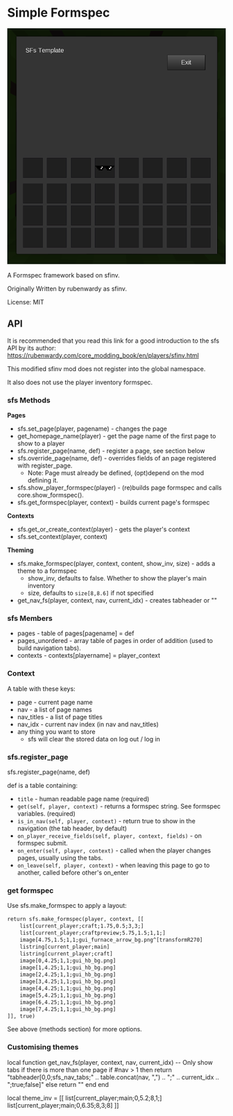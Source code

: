 # Simple Formspec

![SFs Screenshot](screenshot.png)

A Formspec framework based on sfinv.

Originally Written by rubenwardy as sfinv.

License: MIT

## API

It is recommended that you read this link for a good introduction to the sfs API
by its author: https://rubenwardy.com/core_modding_book/en/players/sfinv.html

This modified sfinv mod does not register into the global namespace.

It also does not use the player inventory formspec.

### sfs Methods

**Pages**

* sfs.set_page(player, pagename) - changes the page
* get_homepage_name(player) - get the page name of the first page to show to a player
* sfs.register_page(name, def) - register a page, see section below
* sfs.override_page(name, def) - overrides fields of an page registered with register_page.
    * Note: Page must already be defined, (opt)depend on the mod defining it.
* sfs.show_player_formspec(player) - (re)builds page formspec
             and calls core.show_formspec().
* sfs.get_formspec(player, context) - builds current page's formspec

**Contexts**

* sfs.get_or_create_context(player) - gets the player's context
* sfs.set_context(player, context)

**Theming**

* sfs.make_formspec(player, context, content, show_inv, size) - adds a theme to a formspec
    * show_inv, defaults to false. Whether to show the player's main inventory
    * size, defaults to `size[8,8.6]` if not specified
* get_nav_fs(player, context, nav, current_idx) - creates tabheader or ""

### sfs Members

* pages - table of pages[pagename] = def
* pages_unordered - array table of pages in order of addition (used to build navigation tabs).
* contexts - contexts[playername] = player_context

### Context

A table with these keys:

* page - current page name
* nav - a list of page names
* nav_titles - a list of page titles
* nav_idx - current nav index (in nav and nav_titles)
* any thing you want to store
    * sfs will clear the stored data on log out / log in

### sfs.register_page

sfs.register_page(name, def)

def is a table containing:

* `title` - human readable page name (required)
* `get(self, player, context)` - returns a formspec string. See formspec variables. (required)
* `is_in_nav(self, player, context)` - return true to show in the navigation (the tab header, by default)
* `on_player_receive_fields(self, player, context, fields)` - on formspec submit.
* `on_enter(self, player, context)` - called when the player changes pages, usually using the tabs.
* `on_leave(self, player, context)` - when leaving this page to go to another, called before other's on_enter

### get formspec

Use sfs.make_formspec to apply a layout:

	return sfs.make_formspec(player, context, [[
		list[current_player;craft;1.75,0.5;3,3;]
		list[current_player;craftpreview;5.75,1.5;1,1;]
		image[4.75,1.5;1,1;gui_furnace_arrow_bg.png^[transformR270]
		listring[current_player;main]
		listring[current_player;craft]
		image[0,4.25;1,1;gui_hb_bg.png]
		image[1,4.25;1,1;gui_hb_bg.png]
		image[2,4.25;1,1;gui_hb_bg.png]
		image[3,4.25;1,1;gui_hb_bg.png]
		image[4,4.25;1,1;gui_hb_bg.png]
		image[5,4.25;1,1;gui_hb_bg.png]
		image[6,4.25;1,1;gui_hb_bg.png]
		image[7,4.25;1,1;gui_hb_bg.png]
	]], true)

See above (methods section) for more options.

### Customising themes

local function get_nav_fs(player, context, nav, current_idx)
  -- Only show tabs if there is more than one page
  if #nav > 1 then
    return "tabheader[0,0;sfs_nav_tabs;" .. table.concat(nav, ",") ..
        ";" .. current_idx .. ";true;false]"
  else
    return ""
  end
end

local theme_inv = [[
    list[current_player;main;0,5.2;8,1;]
    list[current_player;main;0,6.35;8,3;8]
  ]]